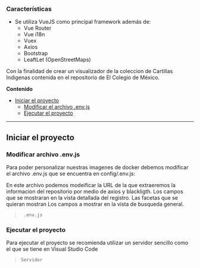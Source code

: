 ### Características

- Se utiliza VueJS como principal framework además de:
    - Vue Router
    - Vue i18n
    - Vuex
    - Axios
    - Bootstrap
    - LeaftLet (OpenStreetMaps)

Con la finalidad de crear un visualizador de la coleccion de Cartillas Indigenas contenida en el repositorio de El Colegio de México.

<!--# Proquest

<img src="https://migantoju.com/wp-content/uploads/2018/12/1_u_Jr6FozmyMCi3pe9ZsoFg-768x432.png"  width="384" height="216" />-->


**Contenido**

<!--ts-->
- [Iniciar el proyecto](#iniciar-el-proyecto)
    * [Modificar el archivo .env.js](#modificar-archivo-env)
	* [Ejecutar el proyecto](#ejecutar-el-proyecto)

<!--    * [Migrar base de datos](#migrar-base-de-datos)
    * [Crear role y usuario](#crear-role-y-usuario)-->
<!--te-->

** **

## Iniciar el proyecto


### Modificar archivo .env.js

Para poder personalizar nuestras imagenes de docker debemos modificar el archivo .env.js que se encuentra en config/.env.js:

En este archivo podemos modeificar la URL de la que extraeremos la informacion del repositorio por medio de axios y blackligth.
Los campos que se mostraran en la vista detallada del registro.
Las facetas que se quieran mostran
Los campos a mostrar en la vista de busqueda general.

>	` .env.js`


### Ejecutar el proyecto

Para ejecutar el proyecto se recomienda utilizar un servidor sencillo como el que se tiene en Visual Studio Code


>	`Servidor`

